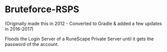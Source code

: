 # Bruteforce-RSPS
 
(Originally made this in 2012 - Converted to Gradle & added a few updates in 2016-2017)

Floods the Login Server of a RuneScape Private Server until it gets the password of the account.
